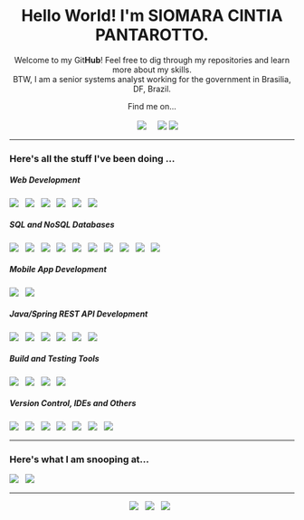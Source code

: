<!-- HEADER (Who am I?) -->
<h1 align='center'> Hello World! I'm SIOMARA CINTIA PANTAROTTO.</h1>
<p align='center'>
  Welcome to my Git<b>Hub</b>! Feel free to dig through my repositories and learn more about my skills.
  <br/>BTW, I am a senior systems analyst working for the government in Brasilia, DF, Brazil. 
</p>

<!-- FIND ME ON... -->
<p align='center'>
  Find me on...<br/><br/>
  <a href="https://www.linkedin.com/in/siomara-pantarotto-aa13a317a/"><img alt="" src="https://img.shields.io/badge/-LinkedIn-blue?style=for-the-badge&logo=linkedin&labelColor=#2867B2"></a>&nbsp;&nbsp;&nbsp;&nbsp;
  <a href="mailto:siomarapantarotto@gmail.com?subject=Git Cover Letter Contact"><img src="https://img.shields.io/badge/gmail-%23D14836.svg?&style=for-the-badge&logo=gmail&logoColor=white" /></a>&nbsp;&nbsp;&nbsp;&nbsp;
  <a href="https://twitter.com/CintiaSiomara"><img src="https://img.shields.io/badge/twitter-1DA1F2?&style=for-the-badge&logo=twitter&logoColor=white" /></a>
  <a href="https://x.com/CintiaSiomara"><img src="https://img.shields.io/badge/-000000?&style=for-the-badge&logo=x&logoColor=white" /></a>
  
</p>

<!-- RECENTLY STUFF... -->
<hr>
<h3>Here's all the stuff I've been doing ...</h3>

<h5><i>Web Development</i></h5>
<p >
  <img src="https://img.shields.io/badge/Express-Node.js-5FA04E?style=for-the-badge&logo=node.js&logoColor=white" />&nbsp;&nbsp;
  <img src="https://img.shields.io/badge/JS-JavaScript-F7DF1E?style=for-the-badge&logo=javascript&logoColor=white" />&nbsp;&nbsp;
  <img src="https://img.shields.io/badge/JS-React-61DAFB?style=for-the-badge&logo=react&logoColor=white" />&nbsp;&nbsp;
  <img src="https://img.shields.io/badge/TS-TypeScript-3178C6?style=for-the-badge&logo=typescript&logoColor=white" />&nbsp;&nbsp;
  <img src="https://img.shields.io/badge/JS-Next.js-000000?style=for-the-badge&logo=next.js&logoColor=white" />&nbsp;&nbsp;
  <img src="https://img.shields.io/badge/CSS-HTML5-E34F26?style=for-the-badge&logo=html5&logoColor=white" />&nbsp;&nbsp;
</p>

<h5><i>SQL and NoSQL Databases</i></h5>
<p >
  <img src="https://img.shields.io/badge/NoSQL-GCP%20Firebase-DD2C00?style=for-the-badge&logo=firebase&logoColor=white" />&nbsp;&nbsp;
  <img src="https://img.shields.io/badge/NoSQL-GCP%20Firestore-DD2C00?style=for-the-badge&logo=firebase&logoColor=white" />&nbsp;&nbsp;
  <img src="https://img.shields.io/badge/NoSQL-MongoDB-47A248?style=for-the-badge&logo=mongodb&logoColor=white" />&nbsp;&nbsp;
  <img src="https://img.shields.io/badge/OCI-Oracle-F80000?style=for-the-badge&logo=oracle&logoColor=white" />&nbsp;&nbsp;
  <img src="https://img.shields.io/badge/pgAdmin-Postgresql-4169E1?style=for-the-badge&logo=postgresql&logoColor=white" />&nbsp;&nbsp;
  <img src="https://img.shields.io/badge/DB-MySQL-4479A1?style=for-the-badge&logo=mysql&logoColor=white" />&nbsp;&nbsp;
  <img src="https://img.shields.io/badge/MS-SQL%20Server-007396?style=for-the-badge&logo=java&logoColor=white" />&nbsp;&nbsp;
  <img src="https://img.shields.io/badge/DB-SQLite-003B57?style=for-the-badge&logo=sqlite&logoColor=white" />&nbsp;&nbsp;
  <img src="https://img.shields.io/badge/MongoDB%20ORM-Mongoose-880000?style=for-the-badge&logo=mongoose&logoColor=white" />&nbsp;&nbsp;
  <img src="https://img.shields.io/badge/TS%20Node%20ORM-Sequelize-52B0E7?style=for-the-badge&logo=sequelize&logoColor=white" />&nbsp;&nbsp;
</p>

<h5><i>Mobile App Development</i></h5>
<p >
  <img src="https://img.shields.io/badge/Java-Android-3DDC84?style=for-the-badge&logo=android&logoColor=white" />&nbsp;&nbsp;
  <img src="https://img.shields.io/badge/Dart-Flutter-02569B?style=for-the-badge&logo=flutter&logoColor=white" />&nbsp;&nbsp;
</p>

<h5><i>Java/Spring REST API Development</i></h5>
<p >
  <img src="https://img.shields.io/badge/Jakarta-Java-007396?style=for-the-badge&logo=java&logoColor=white" />&nbsp;&nbsp;
  <img src="https://img.shields.io/badge/STS-Spring Boot-5EAB4E?style=for-the-badge&logo=spring&logoColor=white" />&nbsp;&nbsp;
  <img src="https://img.shields.io/badge/STS-Spring Data-5EAB4E?style=for-the-badge&logo=spring&logoColor=white" />&nbsp;&nbsp;
  <img src="https://img.shields.io/badge/STS-Spring MVC-5EAB4E?style=for-the-badge&logo=spring&logoColor=white" />&nbsp;&nbsp;
  <img src="https://img.shields.io/badge/STS-Spring%20Security%20JWT-5EAB4E?style=for-the-badge&logo=spring%20security&logoColor=white" />&nbsp;&nbsp;   
  <img src="https://img.shields.io/badge/Apache-Tomcat-F8DC75?style=for-the-badge&logo=apache&logoColor=white" />&nbsp;&nbsp; 
</p>

<h5><i>Build and Testing Tools</i></h5>
<p >
  <img src="https://img.shields.io/badge/Apache-Maven-C71A36?style=for-the-badge&logo=apache&logoColor=white" />&nbsp;&nbsp;
  <img src="https://img.shields.io/badge/Build%20Tool-Gradle-02303A?style=for-the-badge&logo=gradle&logoColor=white" />&nbsp;&nbsp;
  <img src="https://img.shields.io/badge/QA-JUnit-25A162?style=for-the-badge&logo=junit5&logoColor=white" />&nbsp;&nbsp;
  <img src="https://img.shields.io/badge/JSON-Postman-FF6C37?style=for-the-badge&logo=postman&logoColor=white" />&nbsp;&nbsp;
</p>

<h5><i>Version Control, IDEs and Others</i></h5>
<p >
  <img src="https://img.shields.io/badge/GitHub/GitLab-Git/Git%20Bash-4479A1?style=for-the-badge&logo=github&logoColor=white" />&nbsp;&nbsp;
  <img src="https://img.shields.io/badge/Android%20Studio-Android-3DDC84?style=for-the-badge&logo=android&logoColor=white" />&nbsp;&nbsp;
  <img src="https://img.shields.io/badge/Intellij-IDEA-000000?style=for-the-badge&logo=intellijidea&logoColor=white" />&nbsp;&nbsp;
  <img src="https://img.shields.io/badge/IDE-VS%20Code-007ACC?style=for-the-badge&logo=visualstudiocode&logoColor=white" />&nbsp;&nbsp;
  <img src="https://img.shields.io/badge/STS-Spring Tool Suite-5EAB4E?style=for-the-badge&logo=spring&logoColor=white" />&nbsp;&nbsp;  
  <img src="https://img.shields.io/badge/Scrum Alliance-Agile-009FDA?style=for-the-badge&logo=scrumalliance&logoColor=white" />&nbsp;&nbsp;
  <img src="https://img.shields.io/badge/Oracle-GlassFish-40D1F5?style=for-the-badge&logo=oracle&logoColor=white" />&nbsp;&nbsp;
</p>

<!-- SNOOPING AT... -->
<hr>
<h3>Here's what I am snooping at...</h3>
<p >
  <img src="https://img.shields.io/badge/SBT-Scala-DC322F?style=for-the-badge&logo=scala&logoColor=white" />&nbsp;&nbsp;  
  <img src="https://img.shields.io/badge/JWT-JSON%20Web%20Tokens-000000?style=for-the-badge&logo=jsonwebtokens&logoColor=white" />&nbsp;&nbsp;
</p>

<!-- FOOTER (Author / Visit My Online Resume / Download My PDF Resume) -->
<hr>
<p align='center'>
  <a href="#"><img src="https://img.shields.io/badge/author-%C2%A9%20Siomara%20Cintia%20Pantarotto.%20All%20rights%20reserved.-008080?style=social"></a>&nbsp;&nbsp;
  <a href="https://siomara.com.br/"><img src="https://img.shields.io/badge/visit-My Online Resume-008080?style=social"></a>&nbsp;&nbsp;
  <a href="https://siomara.com.br/ResumePANTAROTTO.pdf"><img src="https://img.shields.io/badge/download-My PDF Resume-008080?style=social"></a>&nbsp;&nbsp;
